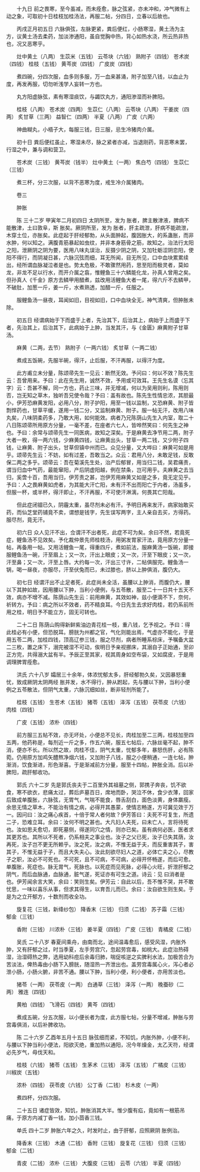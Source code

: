 <!-- { "loadSidebar": true } -->
　　十九日 前之畏寒，至今虽减，而未痊愈，脉之弦紧，亦未冲和，冲气微有上动之象，可取初十日桂枝加桂汤法，再服二帖，分四日，立春以后故也。

　　丙戌正月初五日 六脉俱弦，左脉更紧，粪后便红，小肠寒湿，黄土汤为主方，议黄土汤去柔药，加淡渗通阳，虽自觉胸中热，背心如热水浇，所云热非热也，况又恶寒乎。

　　灶中黄土（八两） 生苡米（五钱） 云苓块（六钱） 熟附子（四钱） 苍术炭（四钱） 桂枝（五钱） 黄芩炭（四钱） 广皮炭（四钱）

　　煮四碗，分四次服，血多则多服，万一血来甚涌，附子加至八钱，以血止为度，再发再服，切勿听浅学人妄转一方也。

　　丸方阳虚脉弦，素有寒湿痰饮，与蠲饮丸方，通阳渗湿而补脾阳。

　　桂枝（八两） 苍术炭（四两） 生苡仁（八两） 云苓块（八两） 干姜炭（四两） 炙甘草（三两） 益智仁（四两） 半夏（八两） 广皮（六两）

　　神曲糊丸，小梧子大，每服三钱，日三服，忌生冷猪肉介属。

　　初十日 粪后便红虽止，寒湿未尽，脉之紧者亦减，当退刚药，背恶寒未罢，行湿之中，兼与调和营卫。

　　苍术炭（三钱） 黄芩炭（钱半） 灶中黄土（一两） 焦白芍（四钱） 生苡仁（三钱）

　　煮三杯，分三次服，以背不恶寒为度，戒生冷介属猪肉。

　　卷三

　　肿胀

　　陈 三十二岁 甲寅年二月初四日 太阴所至，发为 胀者，脾主散津液，脾病不能散津，土曰敦阜，斯 胀矣。厥阴所至，发为 胀者，肝主疏泄，肝病不能疏泄，木穿土位，亦胀矣。此症起于肝经郁勃，从头面肿起，腹因胀大，的系蛊胀，而非水肿，何以知之。满腹青筋暴起如虫纹，并非本身筋骨之筋，故知之。治法行太阳之阳，泄厥阴之阴为要，医用八味丸误治，反摄少阴之阴，又加牡蛎涩阴恋阳，使阳不得行，而阴凝日甚，六脉沉弦而细，耳无所闻，目无所见，口中血块累累续出，经所谓血脉凝泣者是也。势太危极，不敢骤然用药，思至阳而极灵者，莫如龙，非龙不足以行水，而开介属之翕，惟鲤鱼三十六鳞能化龙，孙真人曾用之矣。但孙真人《千金》原方去鳞甲用醋煮，兹改用活鲤鱼大者一尾，得六斤不去鳞甲，不破肚，加葱一斤，姜一斤，水煮熟透，加醋一斤，任服之。

　　服鲤鱼汤一昼夜，耳闻如旧，目视如旧，口中血块全无，神气清爽，但肿胀未除。

　　初五日 经谓病始于下而盛于上者，先治其下，后治其上，病始于上而盛于下者，先治其上，后治其下，此病始于上肿，当发其汗，与《金匮》麻黄附子甘草汤。

　　麻黄（二两，去节） 熟附子（一两六钱） 炙甘草（一两二钱）

　　煮成五饭碗，先服半碗，得汗，止后服，不汗再服，以得汗为度。

　　此方甫立未分量，陈颂帚先生一见云：断然无效。予问曰：何以不效？陈先生云：吾曾用来。予曰：此在先生用，诚然不效，予用或可效耳。王先生名谟（忘其字）云：吾甚不解，同一方也，药止三味，并无增减，何以为吴用则利，陈用则否，岂无知之草木，独听吾兄使令哉？予曰：盖有故也。陈先生性情忠浓，其胆最小，伊芳恐麻黄发阳，必用八分，附子护阳，用至一钱以监制，又恐麻黄、附子皆剽悍药也，甘草平缓，遂用一钱二分，又监制麻黄、附子。服一帖无汗，改用八味丸矣，八味阴柔药多，乃敢大用，如何能效。病者乃兄陈荫山先生入内室，取二十八日陈颂帚所用原方分量，一毫不差，在座者六七人，皆哗然笑曰：何先生之神也。予曰：余常与颂帚先生一同医病，故知之深矣。于是麻黄去净节用二两，附子大者一枚，得一两六钱，少麻黄四钱，让麻黄出头，甘草一两二钱，又少附子四钱，让麻黄、附子出头，甘草但镇中州而已。众见分量，又大哗曰：麻黄可如是用乎。颂帚先生云：不妨，如有过差，吾敢当之。众云：君用八分，未敢足钱，反敢保二两之多乎。颂帚云：吾在菊溪先生处，治产后郁冒，用当归二钱，吴君痛责，谓当归血中气药，最能窜阳，产后阴虚阳越，例在禁条，岂可用乎。夫麻黄之去当归，奚啻十百，吾用当归，伊芳责之甚，岂伊芳用麻黄又如是之多，竟无定见乎。予曰：人之畏麻黄如虎者，为其能大汗亡阳，未有汗不出而阳亡于内者，汤虽多，但服一杯，或半杯，得汗即止，不汗再服，不可使汗淋漓，何畏其亡阳哉。

　　但此症闭锢已久，阴霾太重，虽尽剂未必有汗。予明日再来发汗，病家始敢买药，而仙芝堂药铺竟不卖，谓想是钱字，先生误写两字，主人亲自去买，方得药。服尽剂，竟无汗。

　　初六日 众人见汗不出，佥谓汗不出者死，此症不可为矣。余曰不然，若竟死症，鲤鱼汤不见效矣。予化裁仲景先师桂枝汤，用粥发胃家汗法，竟用原方分量一帖，再备用一帖。又用活鲤鱼一尾，得重四斤，煮如前法，服麻黄汤一饭碗，即接服鲤鱼汤一碗，汗至眉上；又一次，汗出上眼皮；又一次，汗至下眼皮；又一次，汗至鼻；又一次，汗至上唇。大约每一次，汗出三寸许，二帖俱服完。鲤鱼汤一锅，喝一昼夜，亦服尽，汗至伏兔而已，未过膝也，脐以上肿俱消，腹仍大。

　　初七日 经谓汗出不止足者死，此症尚未全活，虽腰以上肿消，而腹仍大，腰以下其肿如故，因用腰以下肿，当利小便例，与五苓散，服至二十一日共十五天不效，病亦不增不减。陈荫山先生云：前用麻黄，其效如神，兹小便滴不下，奈何，祈转方。予曰：病之所以不效者，药不精良耳。今日先生去求好肉桂，若仍系前所用之桂，明日予不能立方，固无可转也。

　　二十二日 陈荫山购得新鲜紫油边青花桂一枝，重八钱，乞予视之。予曰：得此桂必有小便，但恐脱耳。膀胱为州都之官，气化则能出焉，气虚亦不能化，于是用五苓二两，加桂四钱，顶高辽参三钱，服之尽剂，病者所睡系棕床，予嘱备大盆二三枚，置之床下，溺完被湿不可动，俟明日予亲视挪床，其溺自子正始通，至卯正方完，共得溺大盆有半。予辰正至其家，视其周身如空布袋，又如腐皮，于是用调理脾胃痊愈。

　　洪氏 六十八岁 孀居三十余年，体浓忧郁太多，肝经郁勃久矣，又因暴怒重忧，致成厥阴太阴两经 胀并发，水不得行，肿从跗起，先与腰以下肿，当利小便例之五苓散法，但阴气太重，六脉沉细如丝，断非轻剂所能了。

　　桂枝（五钱） 生苍术（五钱） 猪苓（五钱） 泽泻（五钱） 茯苓皮（六钱） 肉桂（四钱）

　　广皮（五钱） 浓朴（四钱）

　　前方服三五帖不效，亦无坏处，小便总不见长，肉桂加至二三两，桂枝加至四五两，他药称是，每剂近一斤之多，作五六碗，服五七帖后，六脉丝毫不起，肿不消，便亦不长。所以然之故，肉桂不佳，阴气太重，忧郁多年，暴怒伤肝，必有陈菀。仍用原方加鸡矢醴熬净烟六钱，又加附子八钱，服之小便稍通，一连七帖，肿渐消，饮食渐进，形色渐喜。于是渐减前方分量，服至十四帖，肿胀全消。后以补脾阳，疏肝郁收功。

　　郭氏 六十二岁 先是郭氏丧夫于二百里外其祖墓之侧，郭携子奔丧，饥不欲食，寒不欲衣，悲痛太过，葬后庐墓百日，席地而卧，哭泣不休，食少衣薄，回家后致成单腹胀，六脉弦，无胃气，气喘不能食，唇舌刮白，面色淡黄，身体羸瘦。余思无情之草木，不能治有情之病，必得开其愚蒙，使情志畅遂，方可冀见效于万一。因问曰：汝之痛心疾首，十倍于常人者何故？伊芳答曰：夫死不可复生，所遗二子，恐难立耳。余曰：汝何不明之甚也。大凡妇人夫死，曰未亡人，言将待死也。汝如思夫愈切，即死墓侧，得遂同穴之情，则亦已矣。虽有病何必医，医者求其更苏也。其所以不死者，仍系相夫之事业也。汝子之父已死，汝子已失其荫，汝再死，汝子岂不更无所赖乎。汝之死，汝之病，不惟无益于夫，而反重害其子，害其子，不惟无益于子，而且大失夫心。汝此刻欲尽妇人之道，必体亡夫之心，尽教子之职，汝必不可死也。不可死，且不可病，不可病，必得开怀畅遂，而后可愈。单腹胀，死症也。脉无胃气，死脉也。以死症而见死脉，必得心火旺，折泄肝郁之阴气，而后血脉通，血脉通，脏气遂，死证亦有可生之道。诗云：见 曰消者是也。伊芳闻余言大笑，余曰：笑则生矣。伊芳云：自此以后，吾不惟不哭，并不敢忧思，一味以喜乐从事，但求其得生，以育吾儿而已。余曰：汝自欲生则生矣。于是为之立开郁方，十数剂而收全功。

　　旋复花（三钱，新绛纱包） 降香末（三钱） 归须（二钱） 苏子霜（三钱） 郁金（三钱）

　　香附（三钱） 川浓朴（三钱） 姜半夏（四钱） 广皮（三钱） 青橘皮（二钱）

　　吴氏 二十八岁 春夏间乘舟，由南而北，途间温毒愈后，感受风湿，内胀外肿，又有肝郁之过，时当季夏，左手劳宫穴，忽起劳宫毒，如桃大。此症治热碍湿，治湿碍热之弊，选用幼科痘后余毒归肺，喘促咳逆之实脾利水法，加极苦合为苦淡法，俾热毒由小肠下入膀胱，随湿热一齐泄出也。盖劳宫毒属心火，泻心者必泄小肠，小肠火腑，非苦不通。腰以下肿，当利小便，利小便者，亦用苦淡也。

　　猪苓（一两） 茯苓皮（一两） 白通草（三钱） 泽泻（一两） 晚蚕砂（二两） 雅连（四钱）

　　黄柏（四钱） 飞滑石（四钱） 黄芩（四钱）

　　煮成五碗，分五次服，以小便长者为度，此方服七帖，分量不增减，肿胀与劳宫毒俱消，以后补脾收功。

　　陈 二十六岁 乙酉年五月十五日 脉弦细而紧，不知饥，内胀外肿，小便不利，与腰以下肿当利小便法，阳欲灭绝，重加热以通阳，况今年燥金，太乙天符，经谓必先岁气，毋伐天和。

　　桂枝（六钱） 猪苓（五钱） 生茅术（三钱） 泽泻（五钱） 广橘皮（三钱） 川椒炭（五钱）

　　浓朴（四钱） 茯苓皮（六钱） 公丁香（二钱） 杉木皮（一两）

　　煮四杯，分四次服。

　　二十五日 诸症皆效，知饥，肿胀消其大半。惟少腹有疝，竟如有一根筋吊痛，于原方内减丁香一钱，加小茴香三钱。

　　单氏 四十二岁 肿胀六年之久，时发时止，由于肝郁，应照厥阴 胀例治。

　　降香末（三钱） 木通（二钱） 香附（三钱） 旋复花（三钱） 归须（三钱） 郁金（二钱）

　　青皮（二钱） 浓朴（三钱） 大腹皮（三钱） 云苓（六钱） 半夏（四钱）

